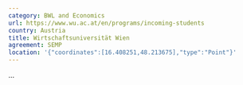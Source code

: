 ```yaml
---
category: BWL and Economics
url: https://www.wu.ac.at/en/programs/incoming-students
country: Austria
title: Wirtschaftsuniversität Wien
agreement: SEMP
location: '{"coordinates":[16.408251,48.213675],"type":"Point"}'
---
```

...